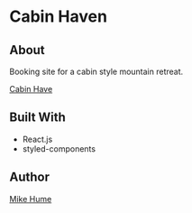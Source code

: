 # Cabin Haven

## About 

Booking site for a cabin style mountain retreat.

[Cabin Have](https://cabinhaven.website)

## Built With

- React.js
- styled-components

## Author

[Mike Hume](https://michaelahume.com)